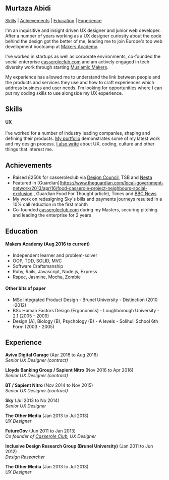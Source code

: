 ## Murtaza Abidi

[Skills](#Skills) | [Achievements](##Achievements) | [Education](##Education) | [Experience](##Experience)

I'm an inquisitive and insight driven UX designer and junior web developer. After a number of years working as a UX designer curiosity about the code behind the design got the better of me, leading me to join Europe's top web development bootcamp at [Makers Academy](http://makersacademy.com, "Makers Academy").

I've worked in startups as well as corporate environments, co-founded the social enterprise [casseroleclub.com](https://www.casseroleclub.com "Casserole Club") and am actively engaged in tech diversity work through starting [Muslamic Makers](https://medium.com/@murtz_abidi/why-we-re-starting-muslamicmakers-e2f204ce4632#.7hf7ei7qu).

My experience has allowed me to understand the link between people and the products and services they use and how to craft experiences which address business and user needs. I'm looking for opportunities where I can put my coding skills to use alongside my UX experience.

## Skills

#### UX

I've worked for a number of industry leading companies, shaping and defining their products. [My portfolio](https://drive.google.com/drive/folders/0ByFB_YO-8JPINEM2MHJfbWpHVm8 "UX Design portfolio") demonstrates some of my latest work and my design process. [I also write](https://medium.com/@murtz_abidi 'Murtaza Abidi on Medium') about UX, coding, culture and other things that interest me.

## Achievements

- Raised £250k for casseroleclub via [Design Council](http://www.designcouncil.org.uk/resources/case-study/casserole, "Design Council Casserole Club case study"), TSB and [Nesta](http://www.nesta.org.uk/news/new-radicals-2014/casserole-club, "Nesta Casserole Club")
- Featured in [Guardian](https://www.theguardian.com/local-government-network/2013/apr/16/food-casserole-project-neighbours-social-exclusion , Guardian Food For Thought article), Times and [BBC News](http://www.bbc.co.uk/news/uk-19698152 "BBC News Casserole Club features")
- My work on redesigning Sky's bills and payments journeys resulted in a 10% call reduction in the first month
- Co-founded [casseroleclub.com](http://casseroleclub.com 'Casserole Club') during my Masters, securing pitching and leading the enterprise for 2 years

## Education

#### Makers Academy (Aug 2016 to current)

- Independent learner and problem-solver
- OOP, TDD, SOLID, MVC
- Software Craftsmanship
- Ruby, Rails, Javascript, Node.js, Express
- Rspec, Jasmine, Mocha, Zombie

#### Other bits of paper

- MSc Integrated Product Design - Brunel University - Distinction (2010 -2012)
- BSc Human Factors Design (Ergonomics) - Loughborough University - 2.1 (2005 - 2009)
- Design (A), Biology (B), Psychology (B) - A levels - Solihull School 6th Form (2003 - 2005)

## Experience

**Aviva Digital Garage** (Apr 2016 to Aug 2016)    
*Senior UX Designer (contract)*  

**Lloyds Banking Group / Sapient Nitro** (Nov 2016 to Apr 2016)   
*Senior UX Designer (contract)*  

**BT / Sapient Nitro** (Nov 2014 to Nov 2015)   
*Senior UX Designer (contract)*  

**Sky** (Jul 2013 to No 2014)   
*Senior UX Designer*  

**The Other Media** (Jan 2013 to Jul 2013)   
*UX Designer*  

**FutureGov** (Jun 2011 to Jan 2013)   
*Co founder of [Casserole Club]("http://casseroleclub.com), UX Designer*

**Inclusive Design Research Group (Brunel University)** (Jan 2011 to Jun 2012)  
*Design Researcher*  

**The Other Media** (Jan 2013 to Jul 2013)   
*UX Designer*  

